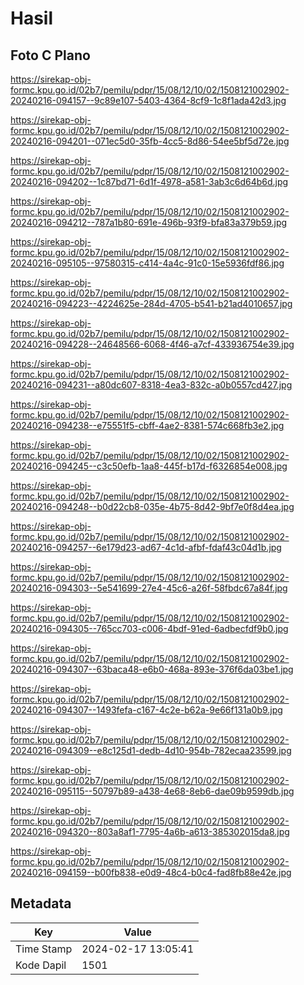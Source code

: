 # Hasil

## Foto C Plano

https://sirekap-obj-formc.kpu.go.id/02b7/pemilu/pdpr/15/08/12/10/02/1508121002902-20240216-094157--9c89e107-5403-4364-8cf9-1c8f1ada42d3.jpg

https://sirekap-obj-formc.kpu.go.id/02b7/pemilu/pdpr/15/08/12/10/02/1508121002902-20240216-094201--071ec5d0-35fb-4cc5-8d86-54ee5bf5d72e.jpg

https://sirekap-obj-formc.kpu.go.id/02b7/pemilu/pdpr/15/08/12/10/02/1508121002902-20240216-094202--1c87bd71-6d1f-4978-a581-3ab3c6d64b6d.jpg

https://sirekap-obj-formc.kpu.go.id/02b7/pemilu/pdpr/15/08/12/10/02/1508121002902-20240216-094212--787a1b80-691e-496b-93f9-bfa83a379b59.jpg

https://sirekap-obj-formc.kpu.go.id/02b7/pemilu/pdpr/15/08/12/10/02/1508121002902-20240216-095105--97580315-c414-4a4c-91c0-15e5936fdf86.jpg

https://sirekap-obj-formc.kpu.go.id/02b7/pemilu/pdpr/15/08/12/10/02/1508121002902-20240216-094223--4224625e-284d-4705-b541-b21ad4010657.jpg

https://sirekap-obj-formc.kpu.go.id/02b7/pemilu/pdpr/15/08/12/10/02/1508121002902-20240216-094228--24648566-6068-4f46-a7cf-433936754e39.jpg

https://sirekap-obj-formc.kpu.go.id/02b7/pemilu/pdpr/15/08/12/10/02/1508121002902-20240216-094231--a80dc607-8318-4ea3-832c-a0b0557cd427.jpg

https://sirekap-obj-formc.kpu.go.id/02b7/pemilu/pdpr/15/08/12/10/02/1508121002902-20240216-094238--e75551f5-cbff-4ae2-8381-574c668fb3e2.jpg

https://sirekap-obj-formc.kpu.go.id/02b7/pemilu/pdpr/15/08/12/10/02/1508121002902-20240216-094245--c3c50efb-1aa8-445f-b17d-f6326854e008.jpg

https://sirekap-obj-formc.kpu.go.id/02b7/pemilu/pdpr/15/08/12/10/02/1508121002902-20240216-094248--b0d22cb8-035e-4b75-8d42-9bf7e0f8d4ea.jpg

https://sirekap-obj-formc.kpu.go.id/02b7/pemilu/pdpr/15/08/12/10/02/1508121002902-20240216-094257--6e179d23-ad67-4c1d-afbf-fdaf43c04d1b.jpg

https://sirekap-obj-formc.kpu.go.id/02b7/pemilu/pdpr/15/08/12/10/02/1508121002902-20240216-094303--5e541699-27e4-45c6-a26f-58fbdc67a84f.jpg

https://sirekap-obj-formc.kpu.go.id/02b7/pemilu/pdpr/15/08/12/10/02/1508121002902-20240216-094305--765cc703-c006-4bdf-91ed-6adbecfdf9b0.jpg

https://sirekap-obj-formc.kpu.go.id/02b7/pemilu/pdpr/15/08/12/10/02/1508121002902-20240216-094307--63baca48-e6b0-468a-893e-376f6da03be1.jpg

https://sirekap-obj-formc.kpu.go.id/02b7/pemilu/pdpr/15/08/12/10/02/1508121002902-20240216-094307--1493fefa-c167-4c2e-b62a-9e66f131a0b9.jpg

https://sirekap-obj-formc.kpu.go.id/02b7/pemilu/pdpr/15/08/12/10/02/1508121002902-20240216-094309--e8c125d1-dedb-4d10-954b-782ecaa23599.jpg

https://sirekap-obj-formc.kpu.go.id/02b7/pemilu/pdpr/15/08/12/10/02/1508121002902-20240216-095115--50797b89-a438-4e68-8eb6-dae09b9599db.jpg

https://sirekap-obj-formc.kpu.go.id/02b7/pemilu/pdpr/15/08/12/10/02/1508121002902-20240216-094320--803a8af1-7795-4a6b-a613-385302015da8.jpg

https://sirekap-obj-formc.kpu.go.id/02b7/pemilu/pdpr/15/08/12/10/02/1508121002902-20240216-094159--b00fb838-e0d9-48c4-b0c4-fad8fb88e42e.jpg


## Metadata

| Key        | Value               |
| ---------- | ------------------- |
| Time Stamp | 2024-02-17 13:05:41 |
| Kode Dapil | 1501                |



